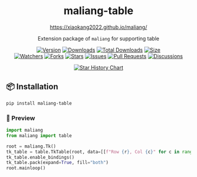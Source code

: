 <h1 align="center">maliang-table</h1>

<p align="center"><a title="Official Website" href="https://xiaokang2022.github.io/maliang/">https://xiaokang2022.github.io/maliang/</a></p>

<p align="center">Extension package of <code>maliang</code> for supporting table</p>

<p align="center">
<a href="https://github.com/Xiaokang2022/maliang-table/releases"><img alt="Version" src="https://img.shields.io/github/v/release/Xiaokang2022/maliang-table?include_prereleases&logo=github&label=Version" title="Latest Version" /></a>
<a href="https://pypistats.org/packages/maliang-table"><img alt="Downloads" src="https://img.shields.io/pypi/dm/maliang-table?label=Downloads&logo=pypi&logoColor=skyblue" title="Downloads" /></a>
<a href="https://pepy.tech/project/maliang-table"><img alt="Total Downloads" src="https://img.shields.io/pepy/dt/maliang-table?logo=pypi&logoColor=gold&label=Total%20Downloads" title="Total Downloads" /></a>
<a href="https://github.com/Xiaokang2022/maliang-table"><img alt="Size" src="https://img.shields.io/github/languages/code-size/Xiaokang2022/maliang-table?label=Size&logo=github" title="Code Size"/></a>
<br/>
<a href="https://github.com/Xiaokang2022/maliang-table/watchers"><img alt="Watchers" src="https://img.shields.io/github/watchers/Xiaokang2022/maliang-table?label=Watchers&logo=github&style=flat" title="Watchers" /></a>
<a href="https://github.com/Xiaokang2022/maliang-table/forks"><img alt="Forks" src="https://img.shields.io/github/forks/Xiaokang2022/maliang-table?label=Forks&logo=github&style=flat" title="Forks" /></a>
<a href="https://github.com/Xiaokang2022/maliang-table/stargazers"><img alt="Stars" src="https://img.shields.io/github/stars/Xiaokang2022/maliang-table?label=Stars&color=gold&logo=github&style=flat" title="Stars" /></a>
<a href="https://github.com/Xiaokang2022/maliang-table/issues"><img alt="Issues" src="https://img.shields.io/github/issues/Xiaokang2022/maliang-table?label=Issues&logo=github" title="Issues" /></a>
<a href="https://github.com/Xiaokang2022/maliang-table/pulls"><img alt="Pull Requests" src="https://img.shields.io/github/issues-pr/Xiaokang2022/maliang-table?label=Pull%20Requests&logo=github" title="Pull Requests" /></a>
<a href="https://github.com/Xiaokang2022/maliang-table/discussions"><img alt="Discussions" src="https://img.shields.io/github/discussions/Xiaokang2022/maliang-table?label=Discussions&logo=github" title="Discussions" /></a>
</p>

<p align="center">
    <a href="https://star-history.com/#Xiaokang2022/maliang-table&Date">
        <picture>
            <source media="(prefers-color-scheme: dark)" srcset="https://api.star-history.com/svg?repos=Xiaokang2022/maliang-table&type=Date&theme=dark" />
            <source media="(prefers-color-scheme: light)" srcset="https://api.star-history.com/svg?repos=Xiaokang2022/maliang-table&type=Date" />
            <img alt="Star History Chart" src="https://api.star-history.com/svg?repos=Xiaokang2022/maliang-table&type=Date" />
        </picture>
    </a>
</p>


## 📦 Installation

```shell
pip install maliang-table
```

### 👀 Preview

```python
import maliang
from maliang import table

root = maliang.Tk()
tk_table = table.TkTable(root, data=[[f"Row {r}, Col {c}" for c in range(100)] for r in range(100)])
tk_table.enable_bindings()
tk_table.pack(expand=True, fill="both")
root.mainloop()
```
